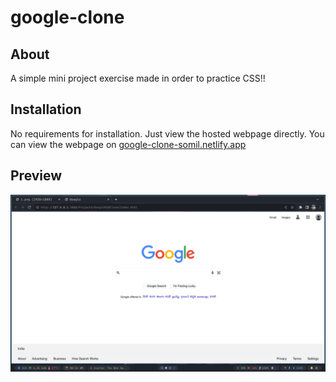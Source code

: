 # google-clone
## About
A simple mini project exercise made in order to practice CSS!!

## Installation
No requirements for installation. Just view the hosted webpage directly.
You can view the webpage on <a href="www.google-clone-somil.netlify.app">google-clone-somil.netlify.app</a>

## Preview
<img src=img/2.png>